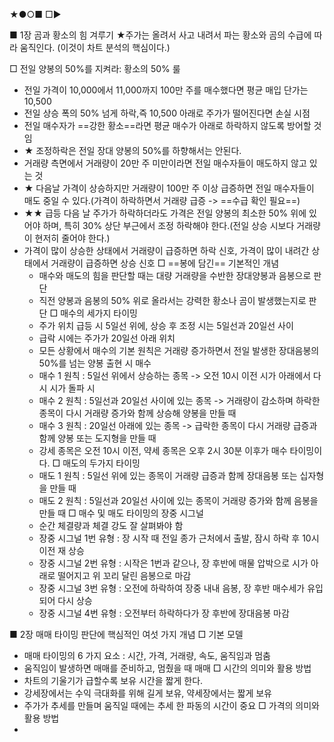 ★●○■ □▶

■ 1장 곰과 황소의 힘 겨루기
 ★주가는 올려서 사고 내려서 파는 황소와 곰의 수급에 따라 움직인다. (이것이 차트 분석의 핵심이다.)

 □ 전일 양봉의 50%를 지켜라: 황소의 50% 룰
+ 전일 가격이 10,000에서 11,000까지 100만 주를 매수했다면 평균 매입 단가는 10,500
+ 전일 상승 폭의 50% 넘게 하락,즉 10,500 아래로 주가가 떨어진다면 손실 시점
+ 전일 매수자가 ==강한 황소==라면 평균 매수가 아래로 하락하지 않도록 방어할 것임 
+ ★ 조정하락은 전일 장대 양봉의 50%를 하향해서는 안된다. 
+ 거래량 측면에서 거래량이 20만 주 미만이라면 전일 매수자들이 매도하지 않고 있는 것
+ ★ 다음날 가격이 상승하지만 거래량이 100만 주 이상 급증하면 전일 매수자들이 매도 중일 수 있다.(가격이 하락하면서 거래량 급증 -> ==수급 확인 필요==)
+ ★★ 급등 다음 날 주가가 하락하더라도 가격은 전일 양봉의 최소한 50% 위에 있어야 하며, 특히 30% 상단 부근에서 조정 하락해야 한다.(전일 상승 시보다 거래량이 현저히 줄어야 한다.)
+ 가격이 많이 상승한 상태에서 거래량이 급증하면 하락 신호, 가격이 많이 내려간 상태에서 거래량이 급증하면 상승 신호
 □ ==봉에 담긴== 기본적인 개념
  + 매수와 매도의 힘을 판단할 때는 대량 거래량을 수반한 장대양봉과 음봉으로 판단
  + 직전 양봉과 음봉의 50% 위로 올라서는 강력한 황소나 곰이 발생했는지로 판단
 □ 매수의 세가지 타이밍
  + 주가 위치 급등 시 5일선 위에, 상승 후 조정 시는 5일선과 20일선 사이
  + 급락 시에는 주가가 20일선 아래 위치
  + 모든 상황에서 매수의 기본 원칙은 거래량 증가하면서 전일 발생한 장대음봉의 50%를 넘는 양봉 출현 시 매수
  + 매수 1 원칙 : 5일선 위에서 상승하는 종목 -> 오전 10시 이전 시가 아래에서 다시 시가 돌파 시
  + 매수 2 원칙 : 5일선과 20일선 사이에 있는 종목 -> 거래량이 감소하며 하락한 종목이 다시 거래량 증가와 함께 상승해 양봉을 만들 때
  + 매수 3 원칙 : 20일선 아래에 있는 종목 -> 급락한 종목이 다시 거래량 급증과 함께 양봉 또는 도지형을 만들 때
  + 강세 종목은 오전 10시 이전, 약세 종목은 오후 2시 30분 이후가 매수 타이밍이다.
  □ 매도의 두가지 타이밍
  + 매도 1 원칙 : 5일선 위에 있는 종목이 거래량 급증과 함께 장대음봉 또는 십자형을 만들 때
  + 매도 2 원칙 : 5일선과 20일선 사이에 있는 종목이 거래량 증가와 함께 음봉을 만들 때
  □ 매수 및 매도 타이밍의 장중 시그널
  + 순간 체결량과 체결 강도 잘 살펴봐야 함
  + 장중 시그널 1번 유형 : 장 시작 때 전일 종가 근처에서 출발, 잠시 하락 후 10시 이전 재 상승
  + 장중 시그널 2번 유형 : 시작은 1번과 같으나, 장 후반에 매물 압박으로 시가 아래로 떨어지고 위 꼬리 달린 음봉으로 마감
  + 장중 시그널 3번 유형 : 오전에 하락하여 장중 내내 음봉, 장 후반 매수세가 유입되어 다시 상승
  + 장중 시그널 4번 유형 : 오전부터 하락하다가 장 후반에 장대음봉 마감

■ 2장 매매 타이밍 판단에 핵심적인 여섯 가지 개념
  □ 기본 모델
 + 매매 타이밍의 6 가지 요소 : 시간, 가격, 거래량, 속도, 움직임과 멈춤
 + 움직임이 발생하면 매매를 준비하고, 멈췄을 때 매매
  □ 시간의 의미와 활용 방법
 + 차트의 기울기가 급할수록 보유 시간을 짧게 한다.
 + 강세장에서는 수익 극대화를 위해 길게 보유, 약세장에서는 짧게 보유
 + 주가가 추세를 만들며 움직일 때에는 추세 한 파동의 시간이 중요
  □  가격의 의미와 활용 방법
 +  